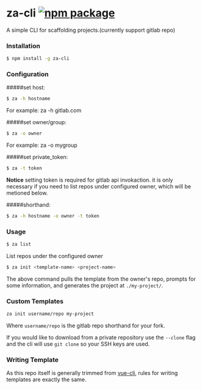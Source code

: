 # za-cli [![npm package](https://img.shields.io/npm/v/za-cli.svg)](https://www.npmjs.com/package/za-cli)

A simple CLI for scaffolding projects.(currently support gitlab repo)

### Installation

``` bash
$ npm install -g za-cli
```
###  Configuration

#####set host:

``` bash
$ za -h hostname
```
For example: za -h gitlab.com

#####set owner/group:

``` bash
$ za -o owner
```
For example: za -o mygroup

#####set private_token:

``` bash
$ za -t token
```
**Notice** setting token is required for gitlab api invokaction. it is only necessary if you need to list repos under configured owner, which will be metioned below.

#####shorthand:
``` bash
$ za -h hostname -o owner -t token
```

### Usage

``` bash
$ za list 
```
List repos under the configured owner

``` bash
$ za init <template-name> <project-name>
```
The above command pulls the template from the owner's repo, prompts for some information, and generates the project at `./my-project/`.

### Custom Templates
``` bash
za init username/repo my-project
```

Where `username/repo` is the gitlab repo shorthand for your fork.

If you would like to download from a private repository use the `--clone` flag and the cli will use `git clone` so your SSH keys are used.

### Writing Template
As this repo itself is generally trimmed from [vue-cli](https://github.com/vuejs/vue-cli), rules for writing templates are exactly the same.
